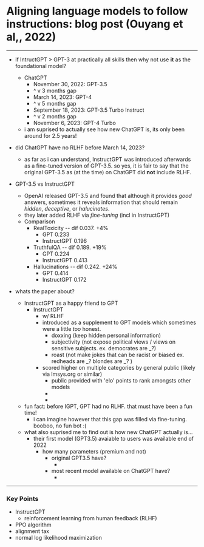# Aligning language models to follow instructions: blog post (Ouyang et al,, 2022) 

---
* if IntructGPT > GPT-3 at practically all skills then why not use **it** as the foundational model?
    * ChatGPT
        * November 30, 2022: GPT-3.5
        * ^ v 3 months gap
        * March 14, 2023: GPT-4
        * ^ v 5 months gap
        * September 18, 2023: GPT-3.5 Turbo Instruct
        * ^ v 2 months gap
        * November 6, 2023: GPT-4 Turbo
    * i am suprised to actually see how new ChatGPT is, its only been around for 2.5 years!
* did ChatGPT have no RLHF before March 14, 2023?
    * as far as i can understand, InstructGPT was introduced afterwards as a fine-tuned version of GPT-3.5.
    so yes, it is fair to say that the original GPT-3.5 as (at the time) on ChatGPT did **not** include RLHF.

* GPT-3.5 vs InstructGPT
    * OpenAI released GPT-3.5 and found that although it provides *good* answers,
    sometimes it reveals information that should remain *hidden*, *deceptive*, or *halucinates*. 
    * they later added RLHF via *fine-tuning* (incl in InstructGPT)
    * Comparison 
        * RealToxicity -- dif 0.037. +4%
            * GPT 0.233
            * InstructGPT 0.196 
        * TruthfulQA -- dif 0.189. +19%
            * GPT 0.224
            * InstructGPT 0.413
        * Hallucinations --  dif 0.242. +24% 
            * GPT 0.414
            * InstructGPT 0.172 

* whats the paper about?
    * InstructGPT as a happy friend to GPT
        * InstructGPT
            * w/ RLHF
            * introduced as a supplement to GPT models which sometimes were a little *too* honest.
                * doxxing (keep hidden personal information)
                * subjectivity (not expose political views / views on sensitive subjects. ex. democrates are _?)
                * roast (not make jokes that can be racist or biased ex. redheads are _? blondes are _? )  
            * scored higher on multiple categories by general public (likely via lmsys.org or similar)
                * public provided with 'elo' points to rank amongsts other models
                * <!-- todo: what were the actual categories? --> 
                * <!-- todo: encode the above, they seem important for this paper -->
    * fun fact: before IGPT, GPT had no RLHF. that must have been a fun time!
        * i can imagine however that this gap was filled via fine-tuning.  booboo, no fun bot :(
    * what also suprised me to find out is how new ChatGPT actually is...
        * their first model (GPT3.5) avaiable to users was available end of 2022
            * how many parameters (premium and not)
                * original GPT3.5 have?
                    * <!-- todo: answer above -->
                * most recent model available on ChatGPT have? 
                    * <!--  todo: answer above -->

---
### Key Points
* InstructGPT
    * reinforcement learning from human feedback (RLHF)
* PPO algorithm
* alignment tax
* normal log likelihood maximization
